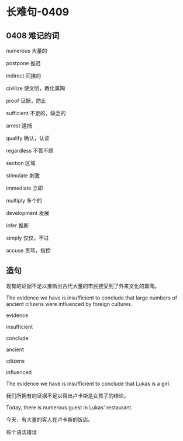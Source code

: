 # 长难句-0409

## 0408 难记的词

numerous
大量的

postpone
推迟

indirect
间接的

civilize
使文明，教化熏陶

proof
证据，防止

sufficient
不足的，缺乏的

arrest
逮捕

qualify
确认，认证

regardless
不管不顾

section
区域

stimulate
刺激

immediate
立即

multiply
多个的

development
发展

infer
推断

simply
仅仅，不过

accuse
责骂，指控

## 造句

现有的证据不足以推断出古代大量的市民接受到了外来文化的熏陶。

The evidence we have is insufficient to conclude that large numbers of ancient citizens were influenced by foreign cultures.

evidence

insufficient

conclude

ancient

citizens

influenced

The evidence we have is insufficient to conclude that Lukas is a girl.

我们所拥有的证据不足以得出卢卡斯是女孩子的结论。

Today, there is numerous guest in Lukas' restaurant.

今天，有大量的客人在卢卡斯的饭店。

有个语法错误
